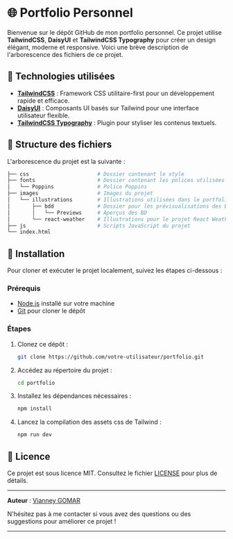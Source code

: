 # 🌐 Portfolio Personnel

Bienvenue sur le dépôt GitHub de mon portfolio personnel. Ce projet utilise **TailwindCSS**, **DaisyUI** et **TailwindCSS Typography** pour créer un design élégant, moderne et responsive. Voici une brève description de l'arborescence des fichiers de ce projet.

## 🎨 Technologies utilisées

- **[TailwindCSS](https://tailwindcss.com/)** : Framework CSS utilitaire-first pour un développement rapide et efficace.
- **[DaisyUI](https://daisyui.com/)** : Composants UI basés sur Tailwind pour une interface utilisateur flexible.
- **[TailwindCSS Typography](https://tailwindcss.com/docs/typography-plugin)** : Plugin pour styliser les contenus textuels.

## 📂 Structure des fichiers

L'arborescence du projet est la suivante :

```bash
├── css                      # Dossier contenant le style
├── fonts                    # Dossier contenant les polices utilisées
│   └── Poppins              # Police Poppins
├── images                   # Images du projet
│   └── illustrations        # Illustrations utilisées dans le portfolio
│       ├── bdd              # Dossier pour les prévisualisations des BD
│       │   └── Previews     # Aperçus des BD
│       └── react-weather    # Illustrations pour le projet React Weather
├── js                       # Scripts JavaScript du projet
└── index.html                
```
## 🚀 Installation

Pour cloner et exécuter le projet localement, suivez les étapes ci-dessous :

### Prérequis

- [Node.js](https://nodejs.org/) installé sur votre machine
- [Git](https://git-scm.com/) pour cloner le dépôt

### Étapes

1. Clonez ce dépôt :

   ```bash
   git clone https://github.com/votre-utilisateur/portfolio.git
   ```

2. Accédez au répertoire du projet :

   ```bash
   cd portfolio
   ```

3. Installez les dépendances nécessaires :

   ```bash
   npm install
   ```

4. Lancez la compilation des assets css de Tailwind :

   ```bash
   npm run dev
   ```

## 📝 Licence

Ce projet est sous licence MIT. Consultez le fichier [LICENSE](./LICENSE) pour plus de détails.

---

**Auteur** : [Vianney GOMAR](https://vianndev.github.io/)

N'hésitez pas à me contacter si vous avez des questions ou des suggestions pour améliorer ce projet !

---
